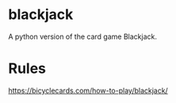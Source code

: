 # blackjack
A python version of the card game Blackjack.

# Rules
https://bicyclecards.com/how-to-play/blackjack/
